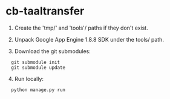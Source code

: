 cb-taaltransfer
===============


1. Create the 'tmp/' and 'tools'/ paths if they don't exist.

2. Unpack Google App Engine 1.8.8 SDK under the tools/ path. 

3. Download the git submodules:
```
  git submodule init
  git submodule update
```
 
4. Run locally:
```
  python manage.py run
```
